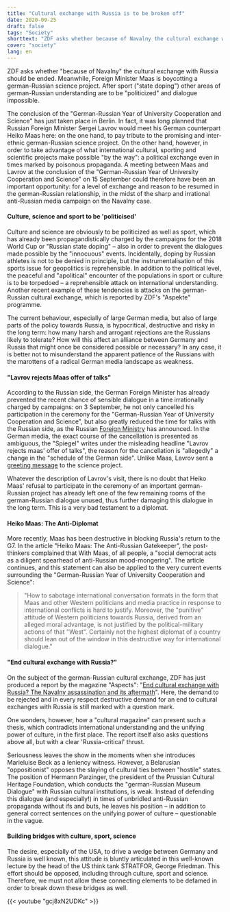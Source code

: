 ```yaml
---
title: "Cultural exchange with Russia is to be broken off"
date: 2020-09-25
draft: false
tags: "Society"
shorttext: "ZDF asks whether because of Navalny the cultural exchange with Russia should be ended. Meanwhile, Foreign Minister Maas is boycotting a german-Russian science project."
cover: "society"
lang: en
---
```


ZDF asks whether "because of Navalny" the cultural exchange with Russia should be ended. Meanwhile, Foreign Minister Maas is boycotting a german-Russian science project. After sport ("state doping") other areas of german-Russian understanding are to be "politicized" and dialogue impossible.

The conclusion of the "German-Russian Year of University Cooperation and Science" has just taken place in Berlin. In fact, it was long planned that Russian Foreign Minister Sergei Lavrov would meet his German counterpart Heiko Maas here: on the one hand, to pay tribute to the promising and inter-ethnic german-Russian science project. On the other hand, however, in order to take advantage of what international cultural, sporting and scientific projects make possible "by the way": a political exchange even in times marked by poisonous propaganda. A meeting between Maas and Lavrov at the conclusion of the "German-Russian Year of University Cooperation and Science" on 15 September could therefore have been an important opportunity: for a level of exchange and reason to be resumed in the german-Russian relationship, in the midst of the sharp and irrational anti-Russian media campaign on the Navalny case.

#### Culture, science and sport to be 'politicised'

Culture and science are obviously to be politicized as well as sport, which has already been propagandistically charged by the campaigns for the 2018 World Cup or "Russian state doping" – also in order to prevent the dialogues made possible by the "innocuous" events. Incidentally, doping by Russian athletes is not to be denied in principle, but the instrumentalisation of this sports issue for geopolitics is reprehensible. In addition to the political level, the peaceful and "apolitical" encounter of the populations in sport or culture is to be torpedoed – a reprehensible attack on international understanding. Another recent example of these tendencies is attacks on the german-Russian cultural exchange, which is reported by ZDF's "Aspekte" programme.

The current behaviour, especially of large German media, but also of large parts of the policy towards Russia, is hypocritical, destructive and risky in the long term: how many harsh and arrogant rejections are the Russians likely to tolerate? How will this affect an alliance between Germany and Russia that might once be considered possible or necessary? In any case, it is better not to misunderstand the apparent patience of the Russians with the marottens of a radical German media landscape as weakness.

#### "Lavrov rejects Maas offer of talks"

According to the Russian side, the German Foreign Minister has already prevented the recent chance of sensible dialogue in a time irrationally charged by campaigns: on 3 September, he not only cancelled his participation in the ceremony for the "German-Russian Year of University Cooperation and Science", but also greatly reduced the time for talks with the Russian side, as the Russian [Foreign Ministry](https://www.mid.ru/ru/foreign_policy/news/-/asset_publisher/cKNonkJE02Bw/content/id/4339124 "К вопросу об отмене визита Министра иностранных дел России С.В.Лаврова в Берлин") has announced. In the German media, the exact course of the cancellation is presented as ambiguous, the "Spiegel" writes under the misleading headline "Lavrov rejects maas' offer of talks", the reason for the cancellation is "allegedly" a change in the "schedule of the German side". Unlike Maas, Lavrov sent a [greeting message](https://russische-botschaft.ru/de/2020/09/15/grusswort-des-aussenministers-der-russischen-foederation-sergej-lawrow-an-die-teilnehmer-der-offiziellen-abschlusszeremonie-des-deutsch-russischen-jahres-der-hochschulkooperation-und-wissenschaft/ "Grußwort des Außenministers der Russischen Föderation Sergej Lawrow an die Teilnehmer der offiziellen Abschlusszeremonie des Deutsch-russischen Jahres der Hochschulkooperation und Wissenschaft") to the science project.

Whatever the description of Lavrov's visit, there is no doubt that Heiko Maas' refusal to participate in the ceremony of an important german-Russian project has already left one of the few remaining rooms of the german-Russian dialogue unused, thus further damaging this dialogue in the long term. This is a very bad testament to a diplomat.

#### Heiko Maas: The Anti-Diplomat

More recently, Maas has been destructive in blocking Russia's return to the G7. In the article "Heiko Maas: The Anti-Russian Gatekeeper", the post-thinkers complained that With Maas, of all people, a "social democrat acts as a diligent spearhead of anti-Russian mood-mongering". The article continues, and this statement can also be applied to the very current events surrounding the "German-Russian Year of University Cooperation and Science":

> "How to sabotage international conversation formats in the form that Maas and other Western politicians and media practice in response to international conflicts is hard to justify. Moreover, the "punitive" attitude of Western politicians towards Russia, derived from an alleged moral advantage, is not justified by the political-military actions of that "West". Certainly not the highest diplomat of a country should lean out of the window in this destructive way for international dialogue."

#### "End cultural exchange with Russia?"

On the subject of the german-Russian cultural exchange, ZDF has just produced a report by the magazine "Aspects": "[End cultural exchange with Russia? The Navalny assassination and its aftermath](https://www.zdf.de/kultur/aspekte/kulturaustasuch-deutschland-russland-beenden-attentat-alexei-nawalny-belarus-100.html "Kulturaustausch mit Russland beenden?")". Here, the demand to be rejected and in every respect destructive demand for an end to cultural exchanges with Russia is still marked with a question mark.

One wonders, however, how a "cultural magazine" can present such a thesis, which contradicts international understanding and the unifying power of culture, in the first place. The report itself also asks questions above all, but with a clear 'Russia-critical' thrust.

Seriousness leaves the show in the moments when she introduces Marieluise Beck as a leniency witness. However, a Belarusian "oppositionist" opposes the slaying of cultural ties between "hostile" states. The position of Hermann Parzinger, the president of the Prussian Cultural Heritage Foundation, which conducts the "german-Russian Museum Dialogue" with Russian cultural institutions, is weak. Instead of defending this dialogue (and especially!) in times of unbridled anti-Russian propaganda without ifs and buts, he leaves his position – in addition to general correct sentences on the unifying power of culture – questionable in the vague.

#### Building bridges with culture, sport, science

The desire, especially of the USA, to drive a wedge between Germany and Russia is well known, this attitude is bluntly articulated in this well-known lecture by the head of the US think tank STRATFOR, George Friedman. This effort should be opposed, including through culture, sport and science. Therefore, we must not allow these connecting elements to be defamed in order to break down these bridges as well.

{{< youtube "gcj8xN2UDKc" >}}
